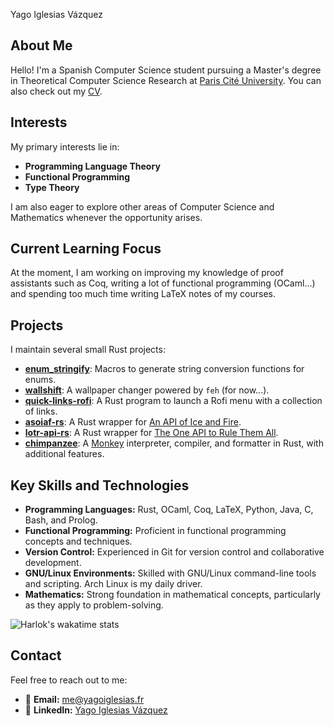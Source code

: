Yago Iglesias Vázquez

## About Me

Hello! I'm a Spanish Computer Science student pursuing a Master's degree in Theoretical Computer Science Research at
[Paris Cité University](https://u-paris.fr/en/). You can also check out my [CV](https://github.com/Yag000/cv).

## Interests

My primary interests lie in:

- **Programming Language Theory**
- **Functional Programming**
- **Type Theory**

I am also eager to explore other areas of Computer Science and Mathematics whenever the opportunity arises.

## Current Learning Focus

At the moment, I am working on improving my knowledge of proof assistants such as Coq, writing a lot of functional programming (OCaml...) and spending too much time
writing LaTeX notes of my courses.

## Projects

I maintain several small Rust projects:

- [**enum_stringify**](https://github.com/Yag000/enum_stringify): Macros to generate string conversion functions for enums.
- [**wallshift**](https://github.com/Yag000/wallshift): A wallpaper changer powered by `feh` (for now...).
- [**quick-links-rofi**](https://github.com/Yag000/quick-links-rofi): A Rust program to launch a Rofi menu with a collection of links.
- [**asoiaf-rs**](https://github.com/Yag000/asoiaf-rs): A Rust wrapper for [An API of Ice and Fire](https://anapioficeandfire.com/).
- [**lotr-api-rs**](https://github.com/Yag000/lotr-api-rs): A Rust wrapper for [The One API to Rule Them All](https://the-one-api.dev/).
- [**chimpanzee**](https://github.com/Yag000/chimpanzee): A [Monkey](https://monkeylang.org/) interpreter, compiler, and formatter in Rust, with additional features.

## Key Skills and Technologies

- **Programming Languages:** Rust, OCaml, Coq, LaTeX, Python, Java, C, Bash, and Prolog.
- **Functional Programming:** Proficient in functional programming concepts and techniques.
- **Version Control:** Experienced in Git for version control and collaborative development.
- **GNU/Linux Environments:** Skilled with GNU/Linux command-line tools and scripting. Arch Linux is my daily driver.
- **Mathematics:** Strong foundation in mathematical concepts, particularly as they apply to problem-solving.

![Harlok's wakatime stats](https://github-readme-stats.vercel.app/api/top-langs?username=Yag000&langs_count=6&layout=donut)

## Contact

Feel free to reach out to me:

- 📧 **Email:** [me@yagoiglesias.fr](mailto:me@yagoiglesias.fr)
- 📝 **LinkedIn:** [Yago Iglesias Vázquez](https://www.linkedin.com/in/yago-iglesias-vázquez-118a58284)
